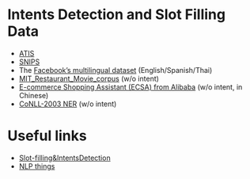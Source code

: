 # Intents Detection and Slot Filling Data
   - [ATIS](https://github.com/yvchen/JointSLU)
   - [SNIPS](https://github.com/snipsco/nlu-benchmark/tree/master/2017-06-custom-intent-engines)
   - The [Facebook’s multilingual dataset](https://fb.me/multilingual_task_oriented_data) (English/Spanish/Thai)
   - [MIT_Restaurant_Movie_corpus](https://groups.csail.mit.edu/sls/downloads/) (w/o intent)
   - [E-commerce Shopping Assistant (ECSA) from Alibaba](https://github.com/pangolulu/DCMTL) (w/o intent, in Chinese)
   - [CoNLL-2003 NER](https://github.com/kamalkraj/BERT-NER/tree/dev/data) (w/o intent)

# Useful links
   - [Slot-filling&IntentsDetection](https://github.com/sz128/slot_filling_and_intent_detection_of_SLU)
   - [NLP things](https://github.com/sz128)
